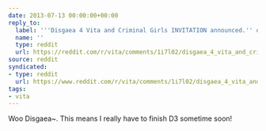 ```yaml
---
date: 2013-07-13 00:00:00+00:00
reply_to:
  label: '''Disgaea 4 Vita and Criminal Girls INVITATION announced.'' on /r/vita'
  name: ''
  type: reddit
  url: https://reddit.com/r/vita/comments/1i7l02/disgaea_4_vita_and_criminal_girls_invitation/
source: reddit
syndicated:
- type: reddit
  url: https://www.reddit.com/r/vita/comments/1i7l02/disgaea_4_vita_and_criminal_girls_invitation/cb1r8f0/
tags:
- vita
---
```


Woo Disgaea~. This means I really have to finish D3 sometime soon!